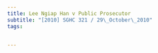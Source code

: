 ```yaml
---
title: Lee Ngiap Han v Public Prosecutor 
subtitle: "[2010] SGHC 321 / 29\_October\_2010"
tags:


---
```


